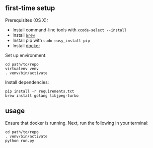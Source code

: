 ## first-time setup

Prerequisites (OS X):

- Install command-line tools with `xcode-select --install`
- Install [`brew`](http://brew.sh/)
- Install pip with `sudo easy_install pip`
- Install [docker](https://docs.docker.com/docker-for-mac/)

Set up environment:

```
cd path/to/repo
virtualenv venv
. venv/bin/activate
```

Install dependencies:

```
pip install -r requirements.txt
brew install golang libjpeg-turbo
```

## usage

Ensure that docker is running. Next, run the following in your terminal:

```
cd path/to/repo
. venv/bin/activate
python run.py
```
